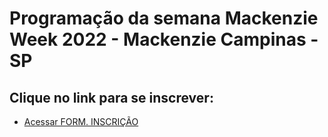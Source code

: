 # Programação da semana Mackenzie Week 2022 - Mackenzie Campinas - SP
## Clique no link para se inscrever: 
- [Acessar FORM. INSCRIÇÃO](https://bit.ly/mackweek22)
